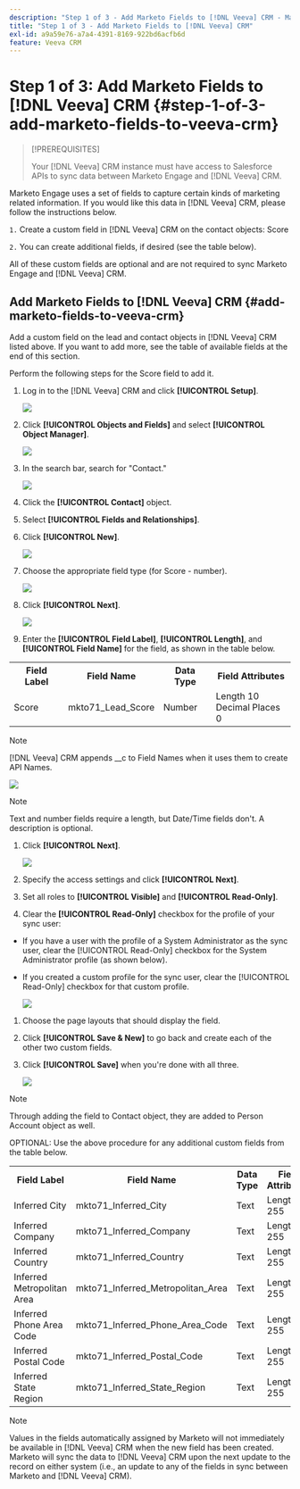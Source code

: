 ```yaml
---
description: "Step 1 of 3 - Add Marketo Fields to [!DNL Veeva] CRM - Marketo Docs - Product Documentation"
title: "Step 1 of 3 - Add Marketo Fields to [!DNL Veeva] CRM"
exl-id: a9a59e76-a7a4-4391-8169-922bd6acfb6d
feature: Veeva CRM
---
```

# Step 1 of 3: Add Marketo Fields to [!DNL Veeva] CRM {#step-1-of-3-add-marketo-fields-to-veeva-crm}

>[!PREREQUISITES]
>
>Your [!DNL Veeva] CRM instance must have access to Salesforce APIs to sync data between Marketo Engage and [!DNL Veeva] CRM.

Marketo Engage uses a set of fields to capture certain kinds of marketing related information. If you would like this data in [!DNL Veeva] CRM, please follow the instructions below.

`1.` Create a custom field in [!DNL Veeva] CRM on the contact objects: Score

`2.` You can create additional fields, if desired (see the table below).

All of these custom fields are optional and are not required to sync Marketo Engage and [!DNL Veeva] CRM.

## Add Marketo Fields to [!DNL Veeva] CRM {#add-marketo-fields-to-veeva-crm}

Add a custom field on the lead and contact objects in [!DNL Veeva] CRM listed above. If you want to add more, see the table of available fields at the end of this section.

Perform the following steps for the Score field to add it.

1. Log in to the [!DNL Veeva] CRM and click **[!UICONTROL Setup]**.

   ![](assets/step-1-of-3-add-marketo-fields-1.png)

1. Click **[!UICONTROL Objects and Fields]** and select **[!UICONTROL Object Manager]**.

   ![](assets/step-1-of-3-add-marketo-fields-2.png)

1. In the search bar, search for "Contact."

   ![](assets/step-1-of-3-add-marketo-fields-3.png)

1. Click the **[!UICONTROL Contact]** object.

1. Select **[!UICONTROL Fields and Relationships]**.

1. Click **[!UICONTROL New]**.

   ![](assets/step-1-of-3-add-marketo-fields-4.png)

1. Choose the appropriate field type (for Score - number).

   ![](assets/step-1-of-3-add-marketo-fields-5.png)

1. Click **[!UICONTROL Next]**.

   ![](assets/step-1-of-3-add-marketo-fields-6.png)

1. Enter the **[!UICONTROL Field Label]**, **[!UICONTROL Length]**, and **[!UICONTROL Field Name]** for the field, as shown in the table below.

<table>
 <tbody>
  <tr>
   <th>Field Label
   <th>Field Name
   <th>Data Type
   <th>Field Attributes
  </tr>
  <tr>
   <td>Score</td>
   <td>mkto71_Lead_Score</td>
   <td>Number</td>
   <td>Length 10<br/>
Decimal Places 0</td>
  </tr>
 </tbody>
</table>

>[!NOTE]
>
>[!DNL Veeva] CRM appends __c to Field Names when it uses them to create API Names.

   ![](assets/step-1-of-3-add-marketo-fields-7.png)

>[!NOTE]
>
>Text and number fields require a length, but Date/Time fields don't. A description is optional.

1. Click **[!UICONTROL Next]**.

   ![](assets/step-1-of-3-add-marketo-fields-8.png)

1. Specify the access settings and click **[!UICONTROL Next]**.

1. Set all roles to **[!UICONTROL Visible]** and **[!UICONTROL Read-Only]**.

1. Clear the **[!UICONTROL Read-Only]** checkbox for the profile of your sync user:

* If you have a user with the profile of a System Administrator as the sync user, clear the [!UICONTROL Read-Only] checkbox for the System Administrator profile (as shown below).
* If you created a custom profile for the sync user, clear the [!UICONTROL Read-Only] checkbox for that custom profile.

   ![](assets/step-1-of-3-add-marketo-fields-9.png)

1. Choose the page layouts that should display the field.

1. Click **[!UICONTROL Save & New]** to go back and create each of the other two custom fields.

1. Click **[!UICONTROL Save]** when you're done with all three.

   ![](assets/step-1-of-3-add-marketo-fields-10.png)

>[!NOTE]
>
>Through adding the field to Contact object, they are added to Person Account object as well.

OPTIONAL: Use the above procedure for any additional custom fields from the table below.

<table>
 <tbody>
  <tr>
   <th>Field Label
   <th>Field Name
   <th>Data Type
   <th>Field Attributes
  </tr>
  <tr>
   <td>Inferred City</td>
   <td>mkto71_Inferred_City</td>
   <td>Text</td>
   <td>Length 255</td>
  </tr>
  <tr>
   <td>Inferred Company</td>
   <td>mkto71_Inferred_Company</td>
   <td>Text</td>
   <td>Length 255</td>
  </tr>
  <tr>
   <td>Inferred Country</td>
   <td>mkto71_Inferred_Country</td>
   <td>Text</td>
   <td>Length 255</td>
  </tr>
  <tr>
   <td>Inferred Metropolitan Area</td>
   <td>mkto71_Inferred_Metropolitan_Area</td>
   <td>Text</td>
   <td>Length 255</td>
  </tr>
  <tr>
   <td>Inferred Phone Area Code</td>
   <td>mkto71_Inferred_Phone_Area_Code</td>
   <td>Text</td>
   <td>Length 255</td>
  </tr>
  <tr>
   <td>Inferred Postal Code</td>
   <td>mkto71_Inferred_Postal_Code</td>
   <td>Text</td>
   <td>Length 255</td>
  </tr>
  <tr>
   <td>Inferred State Region</td>
   <td>mkto71_Inferred_State_Region</td>
   <td>Text</td>
   <td>Length 255</td>
  </tr>
 </tbody>
</table>

>[!NOTE]
>
>Values in the fields automatically assigned by Marketo will not immediately be available in [!DNL Veeva] CRM when the new field has been created. Marketo will sync the data to [!DNL Veeva] CRM upon the next update to the record on either system (i.e., an update to any of the fields in sync between Marketo and [!DNL Veeva] CRM).
